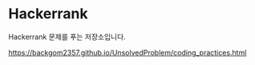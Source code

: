 # Hackerrank
Hackerrank 문제를 푸는 저장소입니다.

https://backgom2357.github.io/UnsolvedProblem/coding_practices.html
